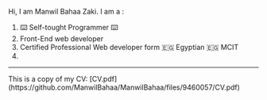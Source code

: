 Hi,
I am Manwil Bahaa Zaki. I am a :
<ol>
  <li>  ⌨️ Self-tought Programmer ⌨️  </li>
  <li>  Front-End web developer  </li>
  <li>  Certified Professional Web developer form 🇪🇬 Egyptian 🇪🇬 MCIT<li>
</ol>
<hr/>
This is a copy of my CV:
[CV.pdf](https://github.com/ManwilBahaa/ManwilBahaa/files/9460057/CV.pdf)
